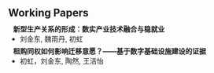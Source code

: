 <h1 id="wp"></h1>

<h2 style="margin: 50px 0px 10px;">Working Papers</h2>


<h4 style="margin:0 10px 0;">新型生产关系的形成：数实产业技术融合与稳就业</h4>
<ul style="margin:0 0 5px;">
  <li>刘金东, 魏雨丹, 初虹 <strong style="color:#e74d3c; font-size: 0.95rem;"></strong></li>
</ul> 

<h4 style="margin:0 10px 0;">租购同权如何影响迁移意愿？——基于数字基础设施建设的证据</h4>
<ul style="margin:0 0 5px;">
  <li>初虹，刘金东, 陶然, 王洁怡 <strong style="color:#e74d3c; font-size: 0.95rem;"></strong></li>
</ul> 



